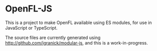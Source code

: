 # OpenFL-JS

This is a project to make OpenFL available using ES modules, for use in JavaScript or TypeScript.

The source files are currently generated using http://github.com/jgranick/modular-js, and this is a work-in-progress.